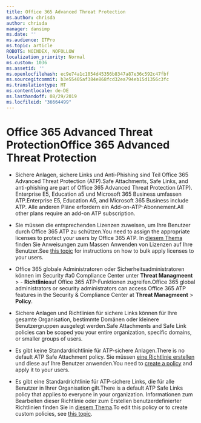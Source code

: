 ```yaml
---
title: Office 365 Advanced Threat Protection
ms.author: chrisda
author: chrisda
manager: dansimp
ms.date: ''
ms.audience: ITPro
ms.topic: article
ROBOTS: NOINDEX, NOFOLLOW
localization_priority: Normal
ms.custom: 1036
ms.assetid: ''
ms.openlocfilehash: ec9e74a1c1054d45356b8347a87e36c592c47fbf
ms.sourcegitcommit: b3e55405af384e868fcd32ea794eb15d1356c3fc
ms.translationtype: MT
ms.contentlocale: de-DE
ms.lasthandoff: 08/29/2019
ms.locfileid: "36664499"
---
```

# <a name="office-365-advanced-threat-protection"></a><span data-ttu-id="2e26e-102">Office 365 Advanced Threat Protection</span><span class="sxs-lookup"><span data-stu-id="2e26e-102">Office 365 Advanced Threat Protection</span></span>

- <span data-ttu-id="2e26e-103">Sichere Anlagen, sichere Links und Anti-Phishing sind Teil Office 365 Advanced Threat Protection (ATP).</span><span class="sxs-lookup"><span data-stu-id="2e26e-103">Safe Attachments, Safe Links, and anti-phishing are part of Office 365 Advanced Threat Protection (ATP).</span></span> <span data-ttu-id="2e26e-104">Enterprise E5, Education a5 und Microsoft 365 Business umfassen ATP.</span><span class="sxs-lookup"><span data-stu-id="2e26e-104">Enterprise E5, Education A5, and Microsoft 365 Business include ATP.</span></span> <span data-ttu-id="2e26e-105">Alle anderen Pläne erfordern ein Add-on-ATP-Abonnement.</span><span class="sxs-lookup"><span data-stu-id="2e26e-105">All other plans require an add-on ATP subscription.</span></span>

- <span data-ttu-id="2e26e-106">Sie müssen die entsprechenden Lizenzen zuweisen, um Ihre Benutzer durch Office 365 ATP zu schützen.</span><span class="sxs-lookup"><span data-stu-id="2e26e-106">You need to assign the appropriate licenses to protect your users by Office 365 ATP.</span></span> <span data-ttu-id="2e26e-107">In [diesem Thema](https://docs.microsoft.com/office365/admin/subscriptions-and-billing/assign-licenses-to-users) finden Sie Anweisungen zum Massen Anwenden von Lizenzen auf Ihre Benutzer.</span><span class="sxs-lookup"><span data-stu-id="2e26e-107">See [this topic](https://docs.microsoft.com/office365/admin/subscriptions-and-billing/assign-licenses-to-users) for instructions on how to bulk apply licenses to your users.</span></span>

- <span data-ttu-id="2e26e-108">Office 365 globale Administratoren oder Sicherheitsadministratoren können im Security #a0 Compliance Center unter **Threat Managmeent** \> - **Richtlinie**auf Office 365 ATP-Funktionen zugreifen.</span><span class="sxs-lookup"><span data-stu-id="2e26e-108">Office 365 global administrators or security administrators can access Office 365 ATP features in the Security & Compliance Center at **Threat Managmeent** \> **Policy**.</span></span>

- <span data-ttu-id="2e26e-109">Sichere Anlagen und Richtlinien für sichere Links können für Ihre gesamte Organisation, bestimmte Domänen oder kleinere Benutzergruppen ausgelegt werden.</span><span class="sxs-lookup"><span data-stu-id="2e26e-109">Safe Attachments and Safe Link policies can be scoped you your entire organization, specific domains, or smaller groups of users.</span></span>

- <span data-ttu-id="2e26e-110">Es gibt keine Standardrichtlinie für ATP-sichere Anlagen.</span><span class="sxs-lookup"><span data-stu-id="2e26e-110">There is no default ATP Safe Attachment policy.</span></span> <span data-ttu-id="2e26e-111">Sie müssen [eine Richtlinie erstellen](https://docs.microsoft.com/office365/securitycompliance/set-up-atp-safe-attachments-policies) und diese auf Ihre Benutzer anwenden.</span><span class="sxs-lookup"><span data-stu-id="2e26e-111">You need to [create a policy](https://docs.microsoft.com/office365/securitycompliance/set-up-atp-safe-attachments-policies) and apply it to your users.</span></span>

- <span data-ttu-id="2e26e-112">Es gibt eine Standardrichtlinie für ATP-sichere Links, die für alle Benutzer in Ihrer Organisation gilt.</span><span class="sxs-lookup"><span data-stu-id="2e26e-112">There is a default ATP Safe Links policy that applies to everyone in your organization.</span></span> <span data-ttu-id="2e26e-113">Informationen zum Bearbeiten dieser Richtlinie oder zum Erstellen benutzerdefinierter Richtlinien finden Sie in [diesem Thema](https://docs.microsoft.com/office365/securitycompliance/set-up-atp-safe-links-policies).</span><span class="sxs-lookup"><span data-stu-id="2e26e-113">To edit this policy or to create custom policies, see [this topic](https://docs.microsoft.com/office365/securitycompliance/set-up-atp-safe-links-policies).</span></span>
